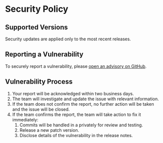 # Security Policy

## Supported Versions

Security updates are applied only to the most recent releases.

## Reporting a Vulnerability

To securely report a vulnerability, please [open an advisory on GitHub](https://github.com/CriminalInjuriesCompensationAuthority/data-capture-service/security/advisories/new).

## Vulnerability Process

1. Your report will be acknowledged within two business days.
2. The team will investigate and update the issue with relevant information.
3. If the team does not confirm the report, no further action will be taken and the issue will be closed.
4. If the team confirms the report, the team will take action to fix it immediately:
    1. Commits will be handled in a privately for review and testing.
    2. Release a new patch version.
    3. Disclose details of the vulnerability in the release notes.
